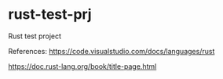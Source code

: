 # rust-test-prj
Rust test project

References:
https://code.visualstudio.com/docs/languages/rust

https://doc.rust-lang.org/book/title-page.html
